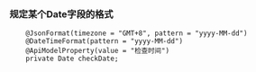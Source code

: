 
### 规定某个Date字段的格式

```jshelllanguage
    @JsonFormat(timezone = "GMT+8", pattern = "yyyy-MM-dd")
    @DateTimeFormat(pattern = "yyyy-MM-dd")
    @ApiModelProperty(value = "检查时间")
    private Date checkDate;
```
